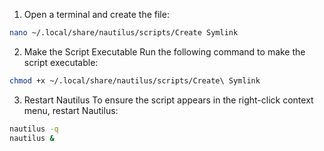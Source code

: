 1. Open a terminal and create the file:
```bash
nano ~/.local/share/nautilus/scripts/Create Symlink
```

2. Make the Script Executable
Run the following command to make the script executable:
```bash
chmod +x ~/.local/share/nautilus/scripts/Create\ Symlink
```
3. Restart Nautilus
To ensure the script appears in the right-click context menu, restart Nautilus:

```bash
nautilus -q
nautilus &
```
